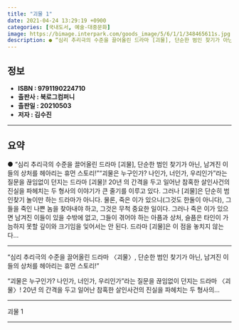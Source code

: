 ```yaml
---
title: "괴물 1"
date: 2021-04-24 13:29:19 +0900
categories: [국내도서, 예술-대중문화]
image: https://bimage.interpark.com/goods_image/5/6/1/1/348465611s.jpg
description: ● “심리 추리극의 수준을 끌어올린 드라마 [괴물], 단순한 범인 찾기가 아닌, 남겨진 이들의 상처를 헤아리는 휴먼 스토리!”“괴물은 누구인가? 나인가, 너인가, 우리인가”라는 질문을 끊임없이 던지는 드라마 [괴물]! 20년 의 간격을 두고 일어난 참혹한 살인사건의 진실을 파헤치는 두
---
```


## **정보**

- **ISBN : 9791190224710**
- **출판사 : 북로그컴퍼니**
- **출판일 : 20210503**
- **저자 : 김수진**

------



## **요약**

●  “심리 추리극의 수준을 끌어올린 드라마 [괴물], 단순한 범인 찾기가 아닌, 남겨진 이들의 상처를 헤아리는 휴먼 스토리!”“괴물은 누구인가? 나인가, 너인가, 우리인가”라는 질문을 끊임없이 던지는 드라마 [괴물]! 20년 의 간격을 두고 일어난 참혹한 살인사건의 진실을 파헤치는 두 형사의 이야기가 큰 줄기를 이루고 있다.  그러나 [괴물]은 단순히 범인찾기 놀이만 하는 드라마가 아니다. 물론, 죽은 이가 있으니(그것도 한둘이 아니다), 그들을 죽인 나쁜 놈을 찾아내야 하고, 그것은 무척 중요한 일이다. 그러나 죽은 이가 있으면 남겨진 이들이 있을 수밖에 없고, 그들이 겪어야 하는 아픔과 상처, 슬픔은 타인이 가늠하지 못할 깊이와 크기임을 잊어서는 안 된다. 드라마 [괴물]은 이 점을 놓치지 않는다...

------

“심리 추리극의 수준을 끌어올린 드라마 〈괴물〉,
단순한 범인 찾기가 아닌, 남겨진 이들의 상처를 헤아리는 휴먼 스토리!”

“괴물은 누구인가? 나인가, 너인가, 우리인가”라는 질문을 끊임없이 던지는 드라마 〈괴물〉! 20년 의 간격을 두고 일어난 참혹한 살인사건의 진실을 파헤치는 두 형사의... 

------


괴물 1 

------


